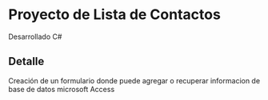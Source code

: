 # Proyecto de Lista de Contactos

 Desarrollado C# 

## Detalle

Creación de un formulario donde puede agregar o recuperar informacion de base de datos microsoft Access
